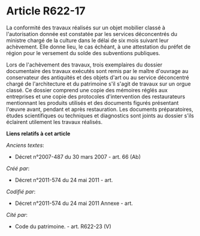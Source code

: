 # Article R622-17

La conformité des travaux réalisés sur un objet mobilier classé à l'autorisation donnée est constatée par les services
déconcentrés du ministre chargé de la culture dans le délai de six mois suivant leur achèvement. Elle donne lieu, le cas
échéant, à une attestation du préfet de région pour le versement du solde des subventions publiques.

Lors de l'achèvement des travaux, trois exemplaires du dossier documentaire des travaux exécutés sont remis par le maître
d'ouvrage au conservateur des antiquités et des objets d'art ou au service déconcentré chargé de l'architecture et du
patrimoine s'il s'agit de travaux sur un orgue classé. Ce dossier comprend une copie des mémoires réglés aux entreprises et
une copie des protocoles d'intervention des restaurateurs mentionnant les produits utilisés et des documents figurés
présentant l'œuvre avant, pendant et après restauration. Les documents préparatoires, études scientifiques ou techniques et
diagnostics sont joints au dossier s'ils éclairent utilement les travaux réalisés.

**Liens relatifs à cet article**

_Anciens textes_:

  - Décret n°2007-487 du 30 mars 2007 - art. 66 (Ab)

_Créé par_:

  - Décret n°2011-574 du 24 mai 2011  - art.

_Codifié par_:

  - Décret n°2011-574 du 24 mai 2011 Annexe - art.

_Cité par_:

  - Code du patrimoine. - art. R622-23 (V)
